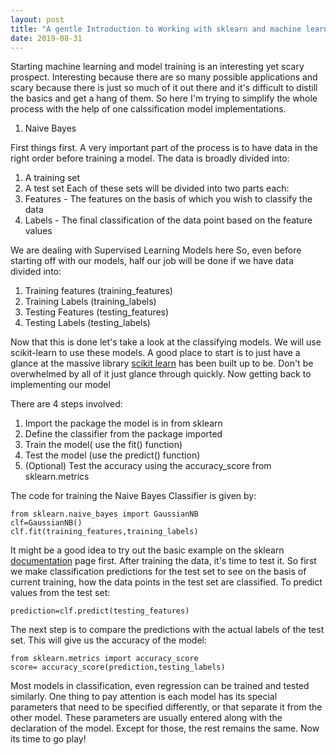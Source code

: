 ```yaml
---
layout: post
title: "A gentle Introduction to Working with sklearn and machine learning models"
date: 2019-08-31
---
```

Starting machine learning and model training is an interesting yet scary prospect. Interesting because there are so many possible applications and scary because there is just so much of it out there and it's difficult to distill the basics and get a hang of them. So here I'm trying to simplify the whole process with the help of one calssification model implementations.
1. Naive Bayes

First things first. A very important part of the process is to have data in the right order before training a model.
The data is broadly divided into:
1. A training set
2. A test set
Each of these sets will be divided into two parts each:
1. Features - The features on the basis of which you wish to classify the data
2. Labels - The final classification of the data point based on the feature values

We are dealing with Supervised Learning Models here
So, even before starting off with our models, half our job will be done if we have data divided into:
1. Training features (training_features)
2. Training Labels (training_labels)
3. Testing Features (testing_features)
4. Testing Labels (testing_labels)

Now that this is done let's take a look at the classifying models. We will use scikit-learn to use these models. A good place to start is to just have a glance at the massive library [scikit learn][scikit-learn] has been built up to be. Don't be overwhelmed by all of it just glance through quickly. Now getting back to implementing our model

There are 4 steps involved:
1. Import the package the model is in from sklearn
2. Define the classifier from the package imported
3. Train the model( use the fit() function)
4. Test the model (use the predict() function)
5. (Optional) Test the accuracy using the accuracy_score from sklearn.metrics

The code for training the Naive Bayes Classifier is given by:

```
from sklearn.naive_bayes import GaussianNB
clf=GaussianNB()
clf.fit(training_features,training_labels)

```
It might be a good idea to try out the basic example on the sklearn [documentation][documentation] page first.
After training the data, it's time to test it. So first we make classification predictions for the test set to see on the basis of current training, how the data points in the test set are classified. To predict values from the test set:

```
prediction=clf.predict(testing_features)
```

The next step is to compare the predictions with the actual labels of the test set. This will give us the accuracy of the model:

```
from sklearn.metrics import accuracy_score
score= accuracy_score(prediction,testing_labels)

```	
Most models in classification, even regression can be trained and tested similarly.
One thing to pay attention is each model has its special parameters that need to be specified differently, or that separate it from the other model. These parameters are usually entered along with the declaration of the model. Except for those, the rest remains the same. Now its time to go play!

[scikit-learn]: https://scikit-learn.org/stable/index.html
[documentation]: https://scikit-learn.org/stable/modules/naive_bayes.html
